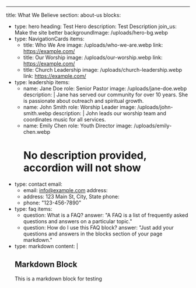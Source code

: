 ---
title: What We Believe
section: about-us
blocks:
  - type: hero
    heading: Test Hero
    description: Test Description
    join_us: Make the site better
    backgroundImage: /uploads/hero-bg.webp
  - type: NavigationCards
    items:
      - title: Who We Are
        image: /uploads/who-we-are.webp
        link: https://example.com/
      - title: Our Worship
        image: /uploads/our-worship.webp
        link: https://example.com/
      - title: Church Leadership
        image: /uploads/church-leadership.webp
        link: https://example.com/
  - type: leadership
    items:
      - name: Jane Doe
        role: Senior Pastor
        image: /uploads/jane-doe.webp
        description: |
          Jane has served our community for over 10 years. She is passionate about outreach and spiritual growth.
      - name: John Smith
        role: Worship Leader
        image: /uploads/john-smith.webp
        description: |
          John leads our worship team and coordinates music for all services.
      - name: Emily Chen
        role: Youth Director
        image: /uploads/emily-chen.webp
        # No description provided, accordion will not show
  - type: contact
    email:
      - email: info@example.com
    address:
      - address: 123 Main St, City, State
    phone:
      - phone: "123-456-7890"
  - type: faq
    items:
      - question: What is a FAQ?
        answer: "A FAQ is a list of frequently asked questions and answers on a particular topic."
      - question: How do I use this FAQ block?
        answer: "Just add your questions and answers in the blocks section of your page markdown."
  - type: markdown
    content: |
      ## Markdown Block
      This is a markdown block for testing